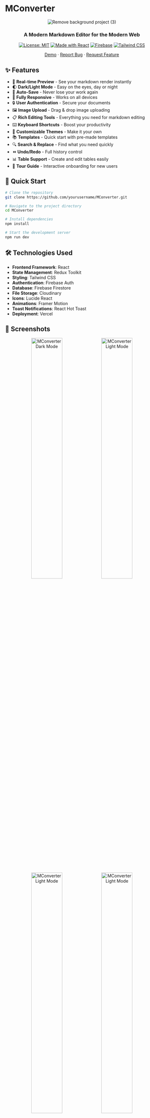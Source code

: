 # MConverter

<div align="center">
  
![Remove background project (3)](https://github.com/user-attachments/assets/4fede922-949e-407e-afb1-50c6710f6fc1)

### A Modern Markdown Editor for the Modern Web

[![License: MIT](https://img.shields.io/badge/License-MIT-blue.svg)](https://opensource.org/licenses/MIT)
[![Made with React](https://img.shields.io/badge/Made%20with-React-61DAFB?logo=react&logoColor=white)](https://reactjs.org)
[![Firebase](https://img.shields.io/badge/Firebase-Ready-FFCA28?logo=firebase&logoColor=white)](https://firebase.google.com)
[![Tailwind CSS](https://img.shields.io/badge/Tailwind%20CSS-Ready-06B6D4?logo=tailwind-css&logoColor=white)](https://tailwindcss.com)

[Demo](https://m-converter.vercel.app) · [Report Bug](https://github.com/aashusoni22/MConverter/issues) · [Request Feature](https://github.com/aashusoni22/MConverter/issues)

</div>

## ✨ Features

- 📝 **Real-time Preview** - See your markdown render instantly
- 🌓 **Dark/Light Mode** - Easy on the eyes, day or night
- 💾 **Auto-Save** - Never lose your work again
- 📱 **Fully Responsive** - Works on all devices
- 🔒 **User Authentication** - Secure your documents
- 🖼️ **Image Upload** - Drag & drop image uploading
- 📋 **Rich Editing Tools** - Everything you need for markdown editing
- ⌨️ **Keyboard Shortcuts** - Boost your productivity
- 🎨 **Customizable Themes** - Make it your own
- 📚 **Templates** - Quick start with pre-made templates
- 🔍 **Search & Replace** - Find what you need quickly
- ⏪ **Undo/Redo** - Full history control
- 📊 **Table Support** - Create and edit tables easily
- 🚀 **Tour Guide** - Interactive onboarding for new users

## 🚀 Quick Start

```bash
# Clone the repository
git clone https://github.com/yourusername/MConverter.git

# Navigate to the project directory
cd MConverter

# Install dependencies
npm install

# Start the development server
npm run dev
```

## 🛠️ Technologies Used

- **Frontend Framework**: React
- **State Management**: Redux Toolkit
- **Styling**: Tailwind CSS
- **Authentication**: Firebase Auth
- **Database**: Firebase Firestore
- **File Storage**: Cloudinary
- **Icons**: Lucide React
- **Animations**: Framer Motion
- **Toast Notifications**: React Hot Toast
- **Deployment**: Vercel

## 📸 Screenshots

<div align="center">
<img src="https://github.com/user-attachments/assets/a77dfe1d-e5b0-4a09-9602-5add7c7d738e" alt="MConverter Dark Mode" width="45%">
<img src="https://github.com/user-attachments/assets/8384a786-9460-4985-9d45-91d03c2f2193" alt="MConverter Light Mode" width="45%">
<img src="https://github.com/user-attachments/assets/c3eb6852-1611-401f-ae12-96625a67c3ad" alt="MConverter Light Mode" width="45%">
<img src="https://github.com/user-attachments/assets/9b13db87-3579-4da3-8615-bb99fa41bd5a" alt="MConverter Light Mode" width="45%">
<img src="https://github.com/user-attachments/assets/ea14a765-0976-4764-acc7-ffcf7d6b5d29" alt="MConverter Light Mode" width="45%">
<img src="https://github.com/user-attachments/assets/c8104452-fe47-4bf0-a580-9e48f2199fa3" alt="MConverter Light Mode" width="45%">
</div>

## 🌟 Key Features Explained

### Rich Text Editor
- Complete markdown syntax support
- Real-time preview
- Syntax highlighting
- Image uploading
- Table support

### User Experience
- Interactive tour guide for new users
- Customizable interface
- Responsive design for all devices
- Keyboard shortcuts
- Search functionality

### Document Management
- Auto-saving
- Document organization
- Template system
- Import/Export options

## 🤝 Contributing

Contributions are what make the open source community such an amazing place to learn, inspire, and create. Any contributions you make are **greatly appreciated**.

1. Fork the Project
2. Create your Feature Branch (`git checkout -b feature/AmazingFeature`)
3. Commit your Changes (`git commit -m 'Add some AmazingFeature'`)
4. Push to the Branch (`git push origin feature/AmazingFeature`)
5. Open a Pull Request

## 📜 License

Distributed under the MIT License. See `LICENSE` for more information.

## 👥 Authors

- Aashutosh Soni - [GitHub](https://github.com/aashusoni22)

## 🙏 Acknowledgments

- [React](https://reactjs.org/)
- [Tailwind CSS](https://tailwindcss.com/)
- [Firebase](https://firebase.google.com/)
- [Lucide Icons](https://lucide.dev/)
- [Framer Motion](https://www.framer.com/motion/)

---
<div align="center">
Made with ❤️ by Aashutosh Soni
</div>
